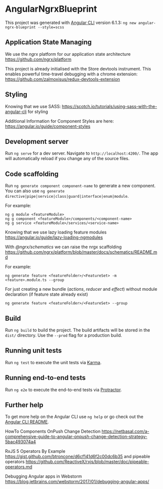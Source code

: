 # AngularNgrxBlueprint

This project was generated with [Angular CLI](https://github.com/angular/angular-cli) version 6.1.3: `ng new angular-ngrx-blueprint --style=scss`

## Application State Managing

We use the *ngrx* platform for our application state architecture <https://github.com/ngrx/platform>

This project is already initialised with the Store devtools instrument. This enables powerful time-travel debugging with a chrome extension: <https://github.com/zalmoxisus/redux-devtools-extension>

## Styling

Knowing that we use SASS: <https://scotch.io/tutorials/using-sass-with-the-angular-cli> for styling

Additional Information for Component Styles are here: <https://angular.io/guide/component-styles>

## Development server

Run `ng serve` for a dev server. Navigate to `http://localhost:4200/`. The app will automatically reload if you change any of the source files.

## Code scaffolding

Run `ng generate component component-name` to generate a new component. You can also use `ng generate directive|pipe|service|class|guard|interface|enum|module`.

For example:

```
ng g module <featureModule>
ng g component <featureModule>/components/<component-name>
ng g service <featureModule>/services/<service-name>
```

Knowing that we use lazy loading feature modules <https://angular.io/guide/lazy-loading-ngmodules>

With *@ngrx/schematics* we can raise the nrgx scaffolding <https://github.com/ngrx/platform/blob/master/docs/schematics/README.md>

For example:

```
ng generate feature <featureFolder>/<FeatureSet> -m <feature>.module.ts --group
```

For just creating a new bundle (*actions*, *reducer* and *effect*) without module declaration (if feature state already exist)

```
ng generate feature <featureFolder>/<FeatureSet> --group
```

## Build

Run `ng build` to build the project. The build artifacts will be stored in the `dist/` directory. Use the `--prod` flag for a production build.

## Running unit tests

Run `ng test` to execute the unit tests via [Karma](https://karma-runner.github.io).

## Running end-to-end tests

Run `ng e2e` to execute the end-to-end tests via [Protractor](http://www.protractortest.org/).

## Further help

To get more help on the Angular CLI use `ng help` or go check out the [Angular CLI README](https://github.com/angular/angular-cli/blob/master/README.md).

HowTo Components OnPush Change Detection <https://netbasal.com/a-comprehensive-guide-to-angular-onpush-change-detection-strategy-5bac493074a4>

RxJS 5 Operators By Example <https://gist.github.com/btroncone/d6cf141d6f2c00dc6b35> and pipeable operators <https://github.com/ReactiveX/rxjs/blob/master/doc/pipeable-operators.md>

Debugging Angular apps in Webstorm <https://blog.jetbrains.com/webstorm/2017/01/debugging-angular-apps/>
